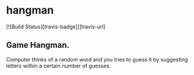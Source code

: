 # hangman
[![Build Status][travis-badge]][travis-url]

## Game Hangman.

Computer thinks of a random word and you tries to guess
it by suggesting letters within a certain number of guesses. 
